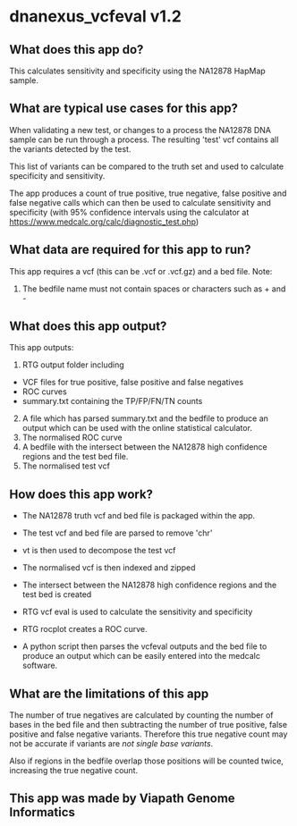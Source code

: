 # dnanexus_vcfeval v1.2

## What does this app do?
This calculates sensitivity and specificity using the NA12878 HapMap sample. 

## What are typical use cases for this app?
When validating a new test, or changes to a process the NA12878 DNA sample can be run through a process. The resulting 'test' vcf  contains all the variants detected by the test.

This list of variants can be compared to the truth set and used to calculate specificity and sensitivity.

The app produces a count of true positive, true negative, false positive and false negative calls which can then be used to calculate sensitivity and specificity (with 95% confidence intervals using the calculator at https://www.medcalc.org/calc/diagnostic_test.php)

## What data are required for this app to run?

This app requires a vcf (this can be .vcf or .vcf.gz) and a bed file.
Note:  
1. The bedfile name must not contain spaces or characters such as + and -


## What does this app output?

This app outputs:
1. RTG output folder including
 * VCF files for true positive, false positive and false negatives
 * ROC curves
 * summary.txt containing the TP/FP/FN/TN counts
2. A file which has parsed summary.txt and the bedfile to produce an output which can be used with the online statistical calculator.
3. The normalised ROC curve
4. A bedfile with the intersect between the NA12878 high confidence regions and the test bed file.
5. The normalised test vcf


## How does this app work?
* The NA12878 truth vcf and bed file is packaged within the app.

* The test vcf and bed file are parsed to remove 'chr'

* vt is then used to decompose the test vcf
* The normalised vcf is then indexed and zipped
* The intersect between the NA12878 high confidence regions and the test bed is created
* RTG vcf eval is used to calculate the sensitivity and specificity
* RTG rocplot creates a ROC curve.

* A python script then parses the vcfeval outputs and the bed file to produce an output which can be easily entered into the medcalc software.

## What are the limitations of this app
The number of true negatives are calculated by counting the number of bases in the bed file and then subtracting the number of true positive, false positive and false negative variants.
Therefore this true negative count may not be accurate if variants are *not single base variants*. 

Also if regions in the bedfile overlap those positions will be counted twice, increasing the true negative count.

## This app was made by Viapath Genome Informatics 




